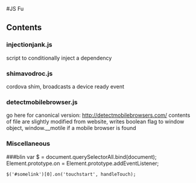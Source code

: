 #JS Fu

## Contents
### injectionjank.js
script to conditionally inject a dependency
### shimavodroc.js
cordova shim, broadcasts a device ready event
### detectmobilebrowser.js
go here for canonical version:
http://detectmobilebrowsers.com/
contents of file are slightly modified from website, writes boolean flag to window object, window.__motile if a mobile browser is found

### Miscellaneous

###blin
    var $ = document.querySelectorAll.bind(document);
    Element.prototype.on = Element.prototype.addEventListener;

    $('#somelink')[0].on('touchstart', handleTouch);



